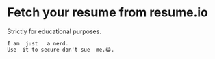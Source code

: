 # Fetch your resume  from resume.io 

Strictly  for  educational purposes.
```
I am  just   a nerd.
Use  it to secure don't sue  me.😂.
```
